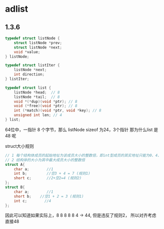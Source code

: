 # adlist

## 1.3.6
```c
typedef struct listNode {
    struct listNode *prev;
    struct listNode *next;
    void *value;
} listNode;

typedef struct listIter {
    listNode *next;
    int direction;
} listIter;

typedef struct list {
    listNode *head;  // 8
    listNode *tail;  // 8
    void *(*dup)(void *ptr); // 8
    void (*free)(void *ptr); // 8
    int (*match)(void *ptr, void *key); // 8
    unsigned int len; // 4
} list;
```
64位中，一指针 8 个字节，那么 listNode sizeof 为24，3个指针
那为什么list 是 48 呢

struct大小规则
```c
// 1 每个结构体成员的起始地址为该成员大小的整数倍，即int型成员的其实地址只能为0、4、8等
// 2 结构体的大小为其中最大成员大小的整数倍
struct A{
    char a;        //1
    int b;         //空3 + 4 = 7 (规则1)
    short c;       //2+空2=4 (规则2)
};
struct B{
    char a;        //1
    short b;    //空1 + 2 = 3 (规则1)
    int c;        //4
};

```
因此可以知道如果实际上，8 8 8 8 8 4 -> 44, 但是违反了规则2， 所以对齐考虑直接48